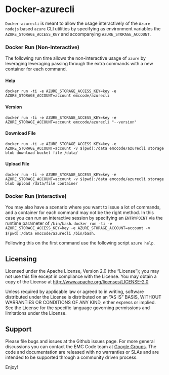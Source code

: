 Docker-azurecli
=============
```Docker-azurecli``` is meant to allow the usage interactively of the ```Azure``` ```nodejs``` based ```azure``` CLI utilities by specifying as environment variables the ```AZURE_STORAGE_ACCESS_KEY``` and accompanying ```AZURE_STORAGE_ACCOUNT```.

### Docker Run (Non-Interactive)
The following run time allows the non-interactive usage of ```azure``` by leveraging leveraging passing through the extra commands with a new container for each command.

#### Help
```docker run -ti -e AZURE_STORAGE_ACCESS_KEY=key -e AZURE_STORAGE_ACCOUNT=account emccode/azurecli```

#### Version
```docker run -ti -e AZURE_STORAGE_ACCESS_KEY=key -e AZURE_STORAGE_ACCOUNT=account emccode/azurecli "--version"```

#### Download File
```docker run -ti -e AZURE_STORAGE_ACCESS_KEY=key -e AZURE_STORAGE_ACCOUNT=account -v $(pwd):/data emccode/azurecli storage blob download bucket file /data/```

#### Upload File
```docker run -ti -e AZURE_STORAGE_ACCESS_KEY=key -e AZURE_STORAGE_ACCOUNT=account -v $(pwd):/data emccode/azurecli storage blob upload /data/file container```

### Docker Run (Interactive)
You may also have a scenario where you want to issue a lot of commands, and a container for each command may not be the right method.  In this case you can run an interactive session by specifying an ```ENTRYPOINT``` via the runtime parameter of ```/bin/bash```.
```docker run -ti -e AZURE_STORAGE_ACCESS_KEY=key -e AZURE_STORAGE_ACCOUNT=account -v $(pwd):/data emccode/azurecli /bin/bash```.

Following this on the first command use the following script ```azure help```.




Licensing
---------
Licensed under the Apache License, Version 2.0 (the “License”); you may not use this file except in compliance with the License. You may obtain a copy of the License at <http://www.apache.org/licenses/LICENSE-2.0>

Unless required by applicable law or agreed to in writing, software distributed under the License is distributed on an “AS IS” BASIS, WITHOUT WARRANTIES OR CONDITIONS OF ANY KIND, either express or implied. See the License for the specific language governing permissions and limitations under the License.

Support
-------
Please file bugs and issues at the Github issues page. For more general discussions you can contact the EMC Code team at <a href="https://groups.google.com/forum/#!forum/emccode-users">Google Groups</a>. The code and documentation are released with no warranties or SLAs and are intended to be supported through a community driven process.


Enjoy!

